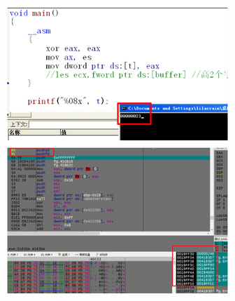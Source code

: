 ![image-20201120192324524](https://raw.githubusercontent.com/smallzhong/picgo-pic-bed/master/image-20201120192324524.png)

![image-20201121191456988](https://raw.githubusercontent.com/smallzhong/picgo-pic-bed/master/image-20201121191456988.png)